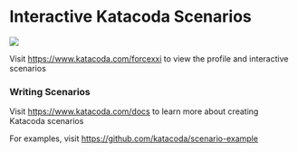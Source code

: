 # Interactive Katacoda Scenarios

[![](http://shields.katacoda.com/katacoda/forcexxi/count.svg)](https://www.katacoda.com/forcexxi "Get your profile on Katacoda.com")

Visit https://www.katacoda.com/forcexxi to view the profile and interactive scenarios

### Writing Scenarios
Visit https://www.katacoda.com/docs to learn more about creating Katacoda scenarios

For examples, visit https://github.com/katacoda/scenario-example
